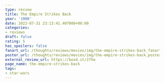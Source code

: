 ```yaml
---
type: review
title: The Empire Strikes Back
year: '1980'
date: 2022-07-31 23:13:41.407000+00:00
categories:
- reviews
draft: false
rating: 5
has_spoilers: false
fanart_url: /thoughts/reviews/movies/img/the-empire-strikes-back_fanart.png
poster_url: /thoughts/reviews/movies/img/the-empire-strikes-back_poster.png
external_review_url: https://boxd.it/27Vw
page_name: the-empire-strikes-back
tags:
- star-wars
---
```


